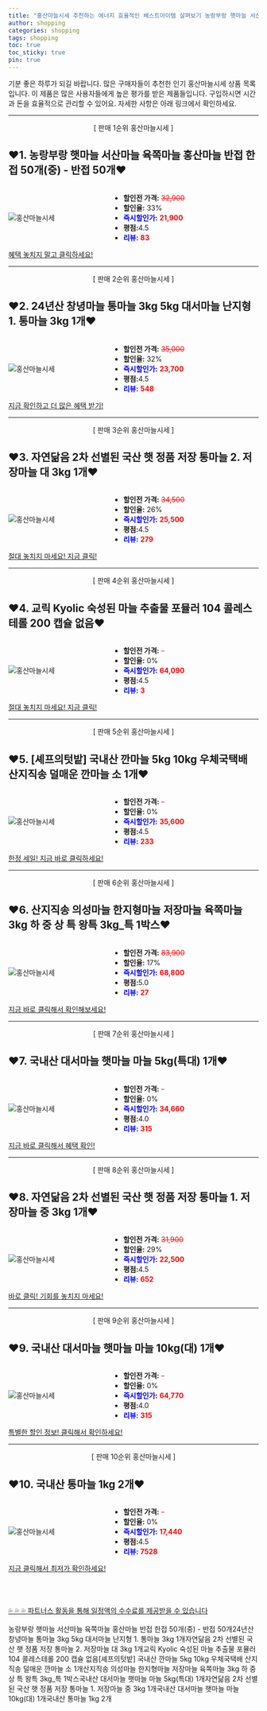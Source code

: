 ```yaml
---
title: "홍산마늘시세 추천하는 에너지 효율적인 베스트아이템 살펴보기 농랑부랑 햇마늘 서산마늘 육쪽마늘 홍산마늘"
author: shopping
categories: shopping
tags: shopping
toc: true
toc_sticky: true
pin: true
---
```

기분 좋은 하루가 되길 바랍니다. 많은 구매자들이 추천한 인기 홍산마늘시세 상품 목록입니다. 이 제품은 많은 사용자들에게 높은 평가를 받은 제품들입니다. 구입하시면 시간과 돈을 효율적으로 관리할 수 있어요. 자세한 사항은 아래 링크에서 확인하세요.

---
<p class="toplist" style="margin: 0 auto; display: block; width: fit-content;">[ 판매 1순위 홍산마늘시세 ]</p>

<h2><strong>❤️1. 농랑부랑 햇마늘 서산마늘 육쪽마늘 홍산마늘 반접 한접 50개(중) - 반접 50개❤️</strong></h2>

<div style="display: flex; align-items: center;">
    <div style="flex: 0.4;">
        <img src="https://thumbnail8.coupangcdn.com/thumbnails/remote/230x230ex/image/vendor_inventory/a7c6/591bb1537301a0d42421a0232a225d88485f7ce5a0922af92eec05e94b13.jpg" alt="홍산마늘시세" style="max-width: 100%;">
    </div>
    <div style="flex: 0.6; margin-left: 10px;">
        <ul>
            <li><strong>할인전 가격:</strong> <del style="color: red;">32,900</del></li>
            <li><strong>할인율:</strong> 33%</li>
            <li><span style='color:blue'><strong>즉시할인가:</strong></span> <span style='color:red'><strong>21,900</strong></span></li>
            <li><strong>평점:</strong>4.5</li>
            <li><span style='color:blue'><strong>리뷰:</strong></span> <span style='color:red'><strong>83</strong></span></li>
        </ul>
    </div>
</div>
<div class="center">
    <a href="https://selin100587.github.io?lptag=AF9450613&subid=githubio&pageKey=7413938766&traceid=V0-153&itemId=19216232528&vendorItemId=86333174332" class="myButton">
        혜택 놓치지 말고 클릭하세요!
    </a>
</div>


---
<p class="toplist" style="margin: 0 auto; display: block; width: fit-content;">[ 판매 2순위 홍산마늘시세 ]</p>

<h2><strong>❤️2. 24년산 창녕마늘 통마늘 3kg 5kg 대서마늘 난지형 1. 통마늘 3kg 1개❤️</strong></h2>

<div style="display: flex; align-items: center;">
    <div style="flex: 0.4;">
        <img src="https://thumbnail9.coupangcdn.com/thumbnails/remote/230x230ex/image/vendor_inventory/3d99/529a0904c7a1305e447210d4c32492291658f50b40e7268a7a90552ce439.jpg" alt="홍산마늘시세" style="max-width: 100%;">
    </div>
    <div style="flex: 0.6; margin-left: 10px;">
        <ul>
            <li><strong>할인전 가격:</strong> <del style="color: red;">35,000</del></li>
            <li><strong>할인율:</strong> 32%</li>
            <li><span style='color:blue'><strong>즉시할인가:</strong></span> <span style='color:red'><strong>23,700</strong></span></li>
            <li><strong>평점:</strong>4.5</li>
            <li><span style='color:blue'><strong>리뷰:</strong></span> <span style='color:red'><strong>548</strong></span></li>
        </ul>
    </div>
</div>
<div class="center">
    <a href="https://selin100587.github.io?lptag=AF9450613&subid=githubio&pageKey=7602594207&traceid=V0-153&itemId=18765347320&vendorItemId=71955102483" class="myButton">
        지금 확인하고 더 많은 혜택 받기!
    </a>
</div>


---
<p class="toplist" style="margin: 0 auto; display: block; width: fit-content;">[ 판매 3순위 홍산마늘시세 ]</p>

<h2><strong>❤️3. 자연닮음 2차 선별된 국산 햇 정품 저장 통마늘 2. 저장마늘 대 3kg 1개❤️</strong></h2>

<div style="display: flex; align-items: center;">
    <div style="flex: 0.4;">
        <img src="https://thumbnail6.coupangcdn.com/thumbnails/remote/230x230ex/image/vendor_inventory/6567/7f1f69348767ce590ada635d1d18ef1b1ff213e0dedcc4c994541481c5af.jpg" alt="홍산마늘시세" style="max-width: 100%;">
    </div>
    <div style="flex: 0.6; margin-left: 10px;">
        <ul>
            <li><strong>할인전 가격:</strong> <del style="color: red;">34,500</del></li>
            <li><strong>할인율:</strong> 26%</li>
            <li><span style='color:blue'><strong>즉시할인가:</strong></span> <span style='color:red'><strong>25,500</strong></span></li>
            <li><strong>평점:</strong>4.5</li>
            <li><span style='color:blue'><strong>리뷰:</strong></span> <span style='color:red'><strong>279</strong></span></li>
        </ul>
    </div>
</div>
<div class="center">
    <a href="https://selin100587.github.io?lptag=AF9450613&subid=githubio&pageKey=8248648507&traceid=V0-153&itemId=19712354641&vendorItemId=77205364148" class="myButton">
        절대 놓치지 마세요! 지금 클릭!
    </a>
</div>


---
<p class="toplist" style="margin: 0 auto; display: block; width: fit-content;">[ 판매 4순위 홍산마늘시세 ]</p>

<h2><strong>❤️4. 교릭 Kyolic 숙성된 마늘 추출물 포뮬러 104 콜레스테롤 200 캡슐 없음❤️</strong></h2>

<div style="display: flex; align-items: center;">
    <div style="flex: 0.4;">
        <img src="https://thumbnail6.coupangcdn.com/thumbnails/remote/230x230ex/image/vendor_inventory/d160/d4b27c33572e898bedd11c7ce95092e9041bc97d8a82cc50912710fbb0dd.jpg" alt="홍산마늘시세" style="max-width: 100%;">
    </div>
    <div style="flex: 0.6; margin-left: 10px;">
        <ul>
            <li><strong>할인전 가격:</strong> <del style="color: red;">-</del></li>
            <li><strong>할인율:</strong> 0%</li>
            <li><span style='color:blue'><strong>즉시할인가:</strong></span> <span style='color:red'><strong>64,090</strong></span></li>
            <li><strong>평점:</strong>4.5</li>
            <li><span style='color:blue'><strong>리뷰:</strong></span> <span style='color:red'><strong>3</strong></span></li>
        </ul>
    </div>
</div>
<div class="center">
    <a href="https://selin100587.github.io?lptag=AF9450613&subid=githubio&pageKey=31272504&traceid=V0-153&itemId=23465277194&vendorItemId=90491873619" class="myButton">
        절대 놓치지 마세요! 지금 클릭!
    </a>
</div>


---
<p class="toplist" style="margin: 0 auto; display: block; width: fit-content;">[ 판매 5순위 홍산마늘시세 ]</p>

<h2><strong>❤️5. [셰프의텃밭] 국내산 깐마늘 5kg 10kg 우체국택배 산지직송 덜매운 깐마늘 소 1개❤️</strong></h2>

<div style="display: flex; align-items: center;">
    <div style="flex: 0.4;">
        <img src="https://thumbnail7.coupangcdn.com/thumbnails/remote/230x230ex/image/vendor_inventory/a85a/1a71ab05c1bcf4e6af88cd0c366597f27b7b0e86f63ba836a8a99b4f4691.png" alt="홍산마늘시세" style="max-width: 100%;">
    </div>
    <div style="flex: 0.6; margin-left: 10px;">
        <ul>
            <li><strong>할인전 가격:</strong> <del style="color: red;">-</del></li>
            <li><strong>할인율:</strong> 0%</li>
            <li><span style='color:blue'><strong>즉시할인가:</strong></span> <span style='color:red'><strong>35,600</strong></span></li>
            <li><strong>평점:</strong>4.5</li>
            <li><span style='color:blue'><strong>리뷰:</strong></span> <span style='color:red'><strong>233</strong></span></li>
        </ul>
    </div>
</div>
<div class="center">
    <a href="https://selin100587.github.io?lptag=AF9450613&subid=githubio&pageKey=7522579565&traceid=V0-153&itemId=19733204766&vendorItemId=74155694139" class="myButton">
        한정 세일! 지금 바로 클릭하세요!
    </a>
</div>


---
<p class="toplist" style="margin: 0 auto; display: block; width: fit-content;">[ 판매 6순위 홍산마늘시세 ]</p>

<h2><strong>❤️6. 산지직송 의성마늘 한지형마늘 저장마늘 육쪽마늘 3kg 하 중 상 특 왕특 3kg_특 1박스❤️</strong></h2>

<div style="display: flex; align-items: center;">
    <div style="flex: 0.4;">
        <img src="https://thumbnail6.coupangcdn.com/thumbnails/remote/230x230ex/image/vendor_inventory/6f81/f49ca8d40335bf90bcd79baba302bc4f79b18eb6a938c4391d589b2246cb.jpg" alt="홍산마늘시세" style="max-width: 100%;">
    </div>
    <div style="flex: 0.6; margin-left: 10px;">
        <ul>
            <li><strong>할인전 가격:</strong> <del style="color: red;">83,900</del></li>
            <li><strong>할인율:</strong> 17%</li>
            <li><span style='color:blue'><strong>즉시할인가:</strong></span> <span style='color:red'><strong>68,800</strong></span></li>
            <li><strong>평점:</strong>5.0</li>
            <li><span style='color:blue'><strong>리뷰:</strong></span> <span style='color:red'><strong>27</strong></span></li>
        </ul>
    </div>
</div>
<div class="center">
    <a href="https://selin100587.github.io?lptag=AF9450613&subid=githubio&pageKey=6078014444&traceid=V0-153&itemId=11252740860&vendorItemId=78529809019" class="myButton">
        지금 바로 클릭해서 확인해보세요!
    </a>
</div>


---
<p class="toplist" style="margin: 0 auto; display: block; width: fit-content;">[ 판매 7순위 홍산마늘시세 ]</p>

<h2><strong>❤️7. 국내산 대서마늘 햇마늘 마늘 5kg(특대) 1개❤️</strong></h2>

<div style="display: flex; align-items: center;">
    <div style="flex: 0.4;">
        <img src="https://thumbnail8.coupangcdn.com/thumbnails/remote/230x230ex/image/vendor_inventory/50f8/241f8bf06a3a52f35298b266c7732106605ae4d0bb59d9b5166283633d21.jpg" alt="홍산마늘시세" style="max-width: 100%;">
    </div>
    <div style="flex: 0.6; margin-left: 10px;">
        <ul>
            <li><strong>할인전 가격:</strong> <del style="color: red;">-</del></li>
            <li><strong>할인율:</strong> 0%</li>
            <li><span style='color:blue'><strong>즉시할인가:</strong></span> <span style='color:red'><strong>34,660</strong></span></li>
            <li><strong>평점:</strong>4.0</li>
            <li><span style='color:blue'><strong>리뷰:</strong></span> <span style='color:red'><strong>315</strong></span></li>
        </ul>
    </div>
</div>
<div class="center">
    <a href="https://selin100587.github.io?lptag=AF9450613&subid=githubio&pageKey=7340751299&traceid=V0-153&itemId=18866556538&vendorItemId=90085341746" class="myButton">
        지금 바로 클릭해서 혜택 확인!
    </a>
</div>


---
<p class="toplist" style="margin: 0 auto; display: block; width: fit-content;">[ 판매 8순위 홍산마늘시세 ]</p>

<h2><strong>❤️8. 자연닮음 2차 선별된 국산 햇 정품 저장 통마늘 1. 저장마늘 중 3kg 1개❤️</strong></h2>

<div style="display: flex; align-items: center;">
    <div style="flex: 0.4;">
        <img src="https://thumbnail6.coupangcdn.com/thumbnails/remote/230x230ex/image/vendor_inventory/6567/7f1f69348767ce590ada635d1d18ef1b1ff213e0dedcc4c994541481c5af.jpg" alt="홍산마늘시세" style="max-width: 100%;">
    </div>
    <div style="flex: 0.6; margin-left: 10px;">
        <ul>
            <li><strong>할인전 가격:</strong> <del style="color: red;">31,900</del></li>
            <li><strong>할인율:</strong> 29%</li>
            <li><span style='color:blue'><strong>즉시할인가:</strong></span> <span style='color:red'><strong>22,500</strong></span></li>
            <li><strong>평점:</strong>4.5</li>
            <li><span style='color:blue'><strong>리뷰:</strong></span> <span style='color:red'><strong>652</strong></span></li>
        </ul>
    </div>
</div>
<div class="center">
    <a href="https://selin100587.github.io?lptag=AF9450613&subid=githubio&pageKey=8181355335&traceid=V0-153&itemId=19712354640&vendorItemId=77205364252" class="myButton">
        바로 클릭! 기회를 놓치지 마세요!
    </a>
</div>


---
<p class="toplist" style="margin: 0 auto; display: block; width: fit-content;">[ 판매 9순위 홍산마늘시세 ]</p>

<h2><strong>❤️9. 국내산 대서마늘 햇마늘 마늘 10kg(대) 1개❤️</strong></h2>

<div style="display: flex; align-items: center;">
    <div style="flex: 0.4;">
        <img src="https://thumbnail8.coupangcdn.com/thumbnails/remote/230x230ex/image/vendor_inventory/50f8/241f8bf06a3a52f35298b266c7732106605ae4d0bb59d9b5166283633d21.jpg" alt="홍산마늘시세" style="max-width: 100%;">
    </div>
    <div style="flex: 0.6; margin-left: 10px;">
        <ul>
            <li><strong>할인전 가격:</strong> <del style="color: red;">-</del></li>
            <li><strong>할인율:</strong> 0%</li>
            <li><span style='color:blue'><strong>즉시할인가:</strong></span> <span style='color:red'><strong>64,770</strong></span></li>
            <li><strong>평점:</strong>4.0</li>
            <li><span style='color:blue'><strong>리뷰:</strong></span> <span style='color:red'><strong>315</strong></span></li>
        </ul>
    </div>
</div>
<div class="center">
    <a href="https://selin100587.github.io?lptag=AF9450613&subid=githubio&pageKey=7340751299&traceid=V0-153&itemId=18866556536&vendorItemId=90085341753" class="myButton">
        특별한 할인 정보! 클릭해서 확인하세요!
    </a>
</div>


---
<p class="toplist" style="margin: 0 auto; display: block; width: fit-content;">[ 판매 10순위 홍산마늘시세 ]</p>

<h2><strong>❤️10. 국내산 통마늘 1kg 2개❤️</strong></h2>

<div style="display: flex; align-items: center;">
    <div style="flex: 0.4;">
        <img src="https://thumbnail8.coupangcdn.com/thumbnails/remote/230x230ex/image/retail/images/e58e9fa2-db75-4def-84c9-0e65201101df3775092062659956077.png" alt="홍산마늘시세" style="max-width: 100%;">
    </div>
    <div style="flex: 0.6; margin-left: 10px;">
        <ul>
            <li><strong>할인전 가격:</strong> <del style="color: red;">-</del></li>
            <li><strong>할인율:</strong> 0%</li>
            <li><span style='color:blue'><strong>즉시할인가:</strong></span> <span style='color:red'><strong>17,440</strong></span></li>
            <li><strong>평점:</strong>4.5</li>
            <li><span style='color:blue'><strong>리뷰:</strong></span> <span style='color:red'><strong>7528</strong></span></li>
        </ul>
    </div>
</div>
<div class="center">
    <a href="https://selin100587.github.io?lptag=AF9450613&subid=githubio&pageKey=4778058371&traceid=V0-153&itemId=19223779000&vendorItemId=86340466690" class="myButton">
        지금 클릭해서 최저가 확인하세요!
    </a>
</div>

<br><br><br>[💦 💦 💦 파트너스 활동을 통해 일정액의 수수료를 제공받을 수 있습니다](https://link.coupang.com/a/bcpT2c)<br><br>농랑부랑 햇마늘 서산마늘 육쪽마늘 홍산마늘 반접 한접 50개(중) - 반접 50개24년산 창녕마늘 통마늘 3kg 5kg 대서마늘 난지형 1. 통마늘 3kg 1개자연닮음 2차 선별된 국산 햇 정품 저장 통마늘 2. 저장마늘 대 3kg 1개교릭 Kyolic 숙성된 마늘 추출물 포뮬러 104 콜레스테롤 200 캡슐 없음[셰프의텃밭] 국내산 깐마늘 5kg 10kg 우체국택배 산지직송 덜매운 깐마늘 소 1개산지직송 의성마늘 한지형마늘 저장마늘 육쪽마늘 3kg 하 중 상 특 왕특 3kg_특 1박스국내산 대서마늘 햇마늘 마늘 5kg(특대) 1개자연닮음 2차 선별된 국산 햇 정품 저장 통마늘 1. 저장마늘 중 3kg 1개국내산 대서마늘 햇마늘 마늘 10kg(대) 1개국내산 통마늘 1kg 2개